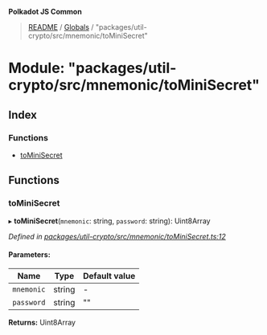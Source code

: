 **Polkadot JS Common**

> [README](../README.md) / [Globals](../globals.md) / "packages/util-crypto/src/mnemonic/toMiniSecret"

# Module: "packages/util-crypto/src/mnemonic/toMiniSecret"

## Index

### Functions

* [toMiniSecret](_packages_util_crypto_src_mnemonic_tominisecret_.md#tominisecret)

## Functions

### toMiniSecret

▸ **toMiniSecret**(`mnemonic`: string, `password`: string): Uint8Array

*Defined in [packages/util-crypto/src/mnemonic/toMiniSecret.ts:12](https://github.com/polkadot-js/common/blob/30198d1a/packages/util-crypto/src/mnemonic/toMiniSecret.ts#L12)*

#### Parameters:

Name | Type | Default value |
------ | ------ | ------ |
`mnemonic` | string | - |
`password` | string | "" |

**Returns:** Uint8Array

